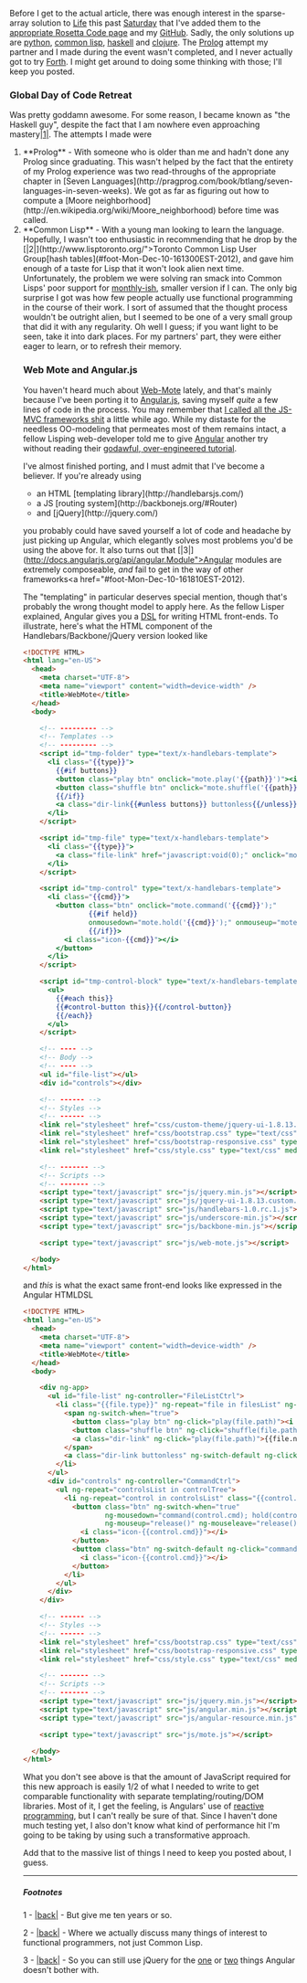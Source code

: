 Before I get to the actual article, there was enough interest in the sparse-array solution to [Life](http://en.wikipedia.org/wiki/Conway%27s_Game_of_Life) this past [Saturday](https://guestlistapp.com/events/130467) that I've added them to the [appropriate Rosetta Code page](http://rosettacode.org/wiki/Conway%27s_Game_of_Life) and my [GitHub](https://github.com/Inaimathi/life). Sadly, the only solutions up are [python](https://github.com/Inaimathi/life/blob/master/life.py), [common lisp](https://github.com/Inaimathi/life/blob/master/life.lisp), [haskell](https://github.com/Inaimathi/life/blob/master/life.hs) and [clojure](https://github.com/Inaimathi/life/blob/master/life.clj). The [Prolog](http://www.swi-prolog.org/) attempt my partner and I made during the event wasn't completed, and I never actually got to try [Forth](http://www.gnu.org/software/gforth/). I might get around to doing some thinking with those; I'll keep you posted.

### Global Day of Code Retreat

Was pretty goddamn awesome. For some reason, I became known as "the Haskell guy", despite the fact that I am nowhere even approaching mastery<a name="note-Mon-Dec-10-161221EST-2012"></a>[|1|](#foot-Mon-Dec-10-161221EST-2012). The attempts I made were

<ol>
  <li>**Prolog** - With someone who is older than me and hadn't done any Prolog since graduating. This wasn't helped by the fact that the entirety of my Prolog experience was two read-throughs of the appropriate chapter in [Seven Languages](http://pragprog.com/book/btlang/seven-languages-in-seven-weeks). We got as far as figuring out how to compute a [Moore neighborhood](http://en.wikipedia.org/wiki/Moore_neighborhood) before time was called.</li>
  <li>**Common Lisp** - With a young man looking to learn the language. Hopefully, I wasn't too enthusiastic in recommending that he drop by the <a name="note-Mon-Dec-10-161300EST-2012"></a>[|2|](http://www.lisptoronto.org/">Toronto Common Lisp User Group</a>[hash tables](#foot-Mon-Dec-10-161300EST-2012), and gave him enough of a taste for Lisp that it won't look alien next time. Unfortunately, the problem we were solving ran smack into Common Lisps' poor support for <a href="http://cl-cookbook.sourceforge.net/hashes.html), so the impression wasn't as positive as it otherwise might have been.</li>
  <li>**Haskell** - With a friend I know through the Common Lisp User group who's looking to get into functional programming in general. We implemented the same gridless solution, except in five lines rather than ~20. Most of the time was actually spent showcasing the functional way of thinking, and the utility of a REPL in problem solving. After this session, a crowd gathered around my laptop and demanded that I incrementally take them through those five lines and prove they actually produced valid output. I did so successfully, which is probably where my reputation started.</li>
  <li>**Smalltalk** - Where I and the same fellow TLUG attendee watched an old Smalltalk hand finally explain how [TDD](http://en.wikipedia.org/wiki/Test-driven_development) makes sense if you've got the proper tools built into the language to support it. It turns out that no language other than Smalltalk does. If you disagree, learn enough Smalltalk to do some TDD in it, then try to do it again in Java/Ruby/what-have-you without throwing up. If you can prove you've done so, I will concede the point. We didn't actually get an implementation going this time because our host was explaining the basics of the environment and the class hierarchy to us, but this was the first grid-based approach I tried the entire day.</li>
  <li>**Clojure** - With a young woman looking to try Clojure, and coming from a Scheme/Java background. We finished the gridless solution, with a printed board this time, just before time was called. Interestingly, this is the first partner I had all day that was used to thinking functionally before we sat down, so it was light work pointing out the differences between Clojure and Scheme to her.</li>
</ol>

As I said, I was *going* to try Forth, but Dann, the only one willing to partner on that language, had to leave before the last session.

My general impression of the event was extremely positive, and I'll certainly be attending the [monthly-ish](http://www.meetup.com/Toronto-Code-Retreat/#calendar), smaller version if I can. The only big surprise I got was how few people actually use functional programming in the course of their work. I sort of assumed that the thought process wouldn't be outright alien, but I seemed to be one of a very small group that did it with any regularity. Oh well I guess; if you want light to be seen, take it into dark places. For my partners' part, they were either eager to learn, or to refresh their memory.

### Web Mote and Angular.js

You haven't heard much about [Web-Mote](https://github.com/Inaimathi/web-mote) lately, and that's mainly because I've been porting it to [Angular.js](http://angularjs.org/), saving myself *quite* a few lines of code in the process. You may remember that [I called all the JS-MVC frameworks shit](http://langnostic.blogspot.ca/2012/09/js-frameworks.html) a little while ago. While my distaste for the needless OO-modeling that permeates most of them remains intact, a fellow Lisping web-developer told me to give [Angular](http://angularjs.org/) another try without reading their [godawful, over-engineered tutorial](http://docs.angularjs.org/tutorial/).

I've almost finished porting, and I must admit that I've become a believer. If you're already using

<ul>
  <li>an HTML [templating library](http://handlebarsjs.com/)</li>
  <li>a JS [routing system](http://backbonejs.org/#Router)</li>
  <li>and [jQuery](http://jquery.com/)</li>
</ul>

you probably could have saved yourself a lot of code and headache by just picking up Angular, which elegantly solves most problems you'd be using the above for. It also turns out that <a name="note-Mon-Dec-10-161810EST-2012"></a>[|3|](http://docs.angularjs.org/api/angular.Module">Angular modules</a> are extremely composeable, *and* fail to get in the way of other frameworks<a href="#foot-Mon-Dec-10-161810EST-2012).

The "templating" in particular deserves special mention, though that's probably the wrong thought model to apply here. As the fellow Lisper explained, Angular gives you a [DSL](http://en.wikipedia.org/wiki/Domain-specific_language) for writing HTML front-ends. To illustrate, here's what the HTML component of the Handlebars/Backbone/jQuery version looked like

```html
<!DOCTYPE HTML>
<html lang="en-US">
  <head>
    <meta charset="UTF-8">
    <meta name="viewport" content="width=device-width" />
    <title>WebMote</title>
  </head>
  <body>

    <!-- --------- -->
    <!-- Templates -->
    <!-- --------- -->
    <script id="tmp-folder" type="text/x-handlebars-template">
      <li class="{{type}}">
        {{#if buttons}}
        <button class="play btn" onclick="mote.play('{{path}}')"><i class="icon-play"></i></button>
        <button class="shuffle btn" onclick="mote.shuffle('{{path}}')"><i class="icon-random"></i></button>
        {{/if}}
        <a class="dir-link{{#unless buttons}} buttonless{{/unless}}" href="#navigate{{path}}">{{name}}</a>
      </li>
    </script>

    <script id="tmp-file" type="text/x-handlebars-template">
      <li class="{{type}}">
        <a class="file-link" href="javascript:void(0);" onclick="mote.play('{{path}}')">{{name}}</a>
      </li>
    </script>

    <script id="tmp-control" type="text/x-handlebars-template">
      <li class="{{cmd}}">
        <button class="btn" onclick="mote.command('{{cmd}}');"
                {{#if held}}
                onmousedown="mote.hold('{{cmd}}');" onmouseup="mote.release();" onmouseout="mote.release();"
                {{/if}}>
          <i class="icon-{{cmd}}"></i>
        </button>
      </li>
    </script>

    <script id="tmp-control-block" type="text/x-handlebars-template">
      <ul>
        {{#each this}}
        {{#control-button this}}{{/control-button}}
        {{/each}}
      </ul>
    </script>

    <!-- ---- -->
    <!-- Body -->
    <!-- ---- -->
    <ul id="file-list"></ul>
    <div id="controls"></div>

    <!-- ------ -->
    <!-- Styles -->
    <!-- ------ -->
    <link rel="stylesheet" href="css/custom-theme/jquery-ui-1.8.13.custom.css" type="text/css" media="screen" />
    <link rel="stylesheet" href="css/bootstrap.css" type="text/css" media="screen" />
    <link rel="stylesheet" href="css/bootstrap-responsive.css" type="text/css" media="screen" />
    <link rel="stylesheet" href="css/style.css" type="text/css" media="screen" />

    <!-- ------- -->
    <!-- Scripts -->
    <!-- ------- -->
    <script type="text/javascript" src="js/jquery.min.js"></script>
    <script type="text/javascript" src="js/jquery-ui-1.8.13.custom.min.js"></script>
    <script type="text/javascript" src="js/handlebars-1.0.rc.1.js"></script>
    <script type="text/javascript" src="js/underscore-min.js"></script>
    <script type="text/javascript" src="js/backbone-min.js"></script>

    <script type="text/javascript" src="js/web-mote.js"></script>

  </body>
</html>
```

and *this* is what the exact same front-end looks like expressed in the Angular HTMLDSL

```html
<!DOCTYPE HTML>
<html lang="en-US">
  <head>
    <meta charset="UTF-8">
    <meta name="viewport" content="width=device-width" />
    <title>WebMote</title>
  </head>
  <body>

    <div ng-app>
      <ul id="file-list" ng-controller="FileListCtrl">
        <li class="{{file.type}}" ng-repeat="file in filesList" ng-switch="file.buttons">
          <span ng-switch-when="true">
            <button class="play btn" ng-click="play(file.path)"><i class="icon-play"></i></button>
            <button class="shuffle btn" ng-click="shuffle(file.path)"><i class="icon-random"></i></button>
            <a class="dir-link" ng-click="play(file.path)">{{file.name}}</a>
          </span>
          <a class="dir-link buttonless" ng-switch-default ng-click="play(file.path)">{{file.name}}</a>
        </li>
      </ul>
      <div id="controls" ng-controller="CommandCtrl">
        <ul ng-repeat="controlsList in controlTree">
          <li ng-repeat="control in controlsList" class="{{control.cmd}}" ng-switch="control.held">
            <button class="btn" ng-switch-when="true"
                    ng-mousedown="command(control.cmd); hold(control.cmd)"
                    ng-mouseup="release()" ng-mouseleave="release()">
              <i class="icon-{{control.cmd}}"></i>
            </button>
            <button class="btn" ng-switch-default ng-click="command(control.cmd)">
              <i class="icon-{{control.cmd}}"></i>
            </button>
          </li>
        </ul>
      </div>
    </div>

    <!-- ------ -->
    <!-- Styles -->
    <!-- ------ -->
    <link rel="stylesheet" href="css/bootstrap.css" type="text/css" media="screen" />
    <link rel="stylesheet" href="css/bootstrap-responsive.css" type="text/css" media="screen" />
    <link rel="stylesheet" href="css/style.css" type="text/css" media="screen" />

    <!-- ------- -->
    <!-- Scripts -->
    <!-- ------- -->
    <script type="text/javascript" src="js/jquery.min.js"></script>
    <script type="text/javascript" src="js/angular.min.js"></script>
    <script type="text/javascript" src="js/angular-resource.min.js"></script>

    <script type="text/javascript" src="js/mote.js"></script>

  </body>
</html>
```

What you don't see above is that the amount of JavaScript required for this new approach is easily 1/2 of what I needed to write to get comparable functionality with separate templating/routing/DOM libraries. Most of it, I get the feeling, is Angulars' use of [reactive programming](http://en.wikipedia.org/wiki/Reactive_programming), but I can't really be sure of that. Since I haven't done much testing yet, I also don't know what kind of performance hit I'm going to be taking by using such a transformative approach.

Add that to the massive list of things I need to keep you posted about, I guess.

* * *
##### Footnotes

1 - <a name="foot-Mon-Dec-10-161221EST-2012"></a>[|back|](#note-Mon-Dec-10-161221EST-2012) - But give me ten years or so.

2 - <a name="foot-Mon-Dec-10-161300EST-2012"></a>[|back|](#note-Mon-Dec-10-161300EST-2012) - Where we actually discuss many things of interest to functional programmers, not just Common Lisp.

3 - <a name="foot-Mon-Dec-10-161810EST-2012"></a>[|back|](#note-Mon-Dec-10-161810EST-2012) - So you can still use jQuery for the [one](http://api.jquery.com/jQuery.ajax/) or [two](http://api.jquery.com/jQuery.browser/) things Angular doesn't bother with.
